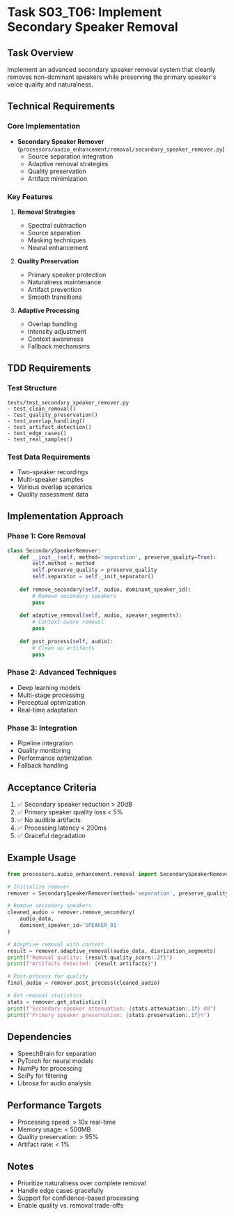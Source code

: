 # Task S03_T06: Implement Secondary Speaker Removal

## Task Overview
Implement an advanced secondary speaker removal system that cleanly removes non-dominant speakers while preserving the primary speaker's voice quality and naturalness.

## Technical Requirements

### Core Implementation
- **Secondary Speaker Remover** (`processors/audio_enhancement/removal/secondary_speaker_remover.py`)
  - Source separation integration
  - Adaptive removal strategies
  - Quality preservation
  - Artifact minimization

### Key Features
1. **Removal Strategies**
   - Spectral subtraction
   - Source separation
   - Masking techniques
   - Neural enhancement

2. **Quality Preservation**
   - Primary speaker protection
   - Naturalness maintenance
   - Artifact prevention
   - Smooth transitions

3. **Adaptive Processing**
   - Overlap handling
   - Intensity adjustment
   - Context awareness
   - Fallback mechanisms

## TDD Requirements

### Test Structure
```
tests/test_secondary_speaker_remover.py
- test_clean_removal()
- test_quality_preservation()
- test_overlap_handling()
- test_artifact_detection()
- test_edge_cases()
- test_real_samples()
```

### Test Data Requirements
- Two-speaker recordings
- Multi-speaker samples
- Various overlap scenarios
- Quality assessment data

## Implementation Approach

### Phase 1: Core Removal
```python
class SecondarySpeakerRemover:
    def __init__(self, method='separation', preserve_quality=True):
        self.method = method
        self.preserve_quality = preserve_quality
        self.separator = self._init_separator()
        
    def remove_secondary(self, audio, dominant_speaker_id):
        # Remove secondary speakers
        pass
    
    def adaptive_removal(self, audio, speaker_segments):
        # Context-aware removal
        pass
    
    def post_process(self, audio):
        # Clean up artifacts
        pass
```

### Phase 2: Advanced Techniques
- Deep learning models
- Multi-stage processing
- Perceptual optimization
- Real-time adaptation

### Phase 3: Integration
- Pipeline integration
- Quality monitoring
- Performance optimization
- Fallback handling

## Acceptance Criteria
1. ✅ Secondary speaker reduction > 20dB
2. ✅ Primary speaker quality loss < 5%
3. ✅ No audible artifacts
4. ✅ Processing latency < 200ms
5. ✅ Graceful degradation

## Example Usage
```python
from processors.audio_enhancement.removal import SecondarySpeakerRemover

# Initialize remover
remover = SecondarySpeakerRemover(method='separation', preserve_quality=True)

# Remove secondary speakers
cleaned_audio = remover.remove_secondary(
    audio_data, 
    dominant_speaker_id='SPEAKER_01'
)

# Adaptive removal with context
result = remover.adaptive_removal(audio_data, diarization_segments)
print(f"Removal quality: {result.quality_score:.2f}")
print(f"Artifacts detected: {result.artifacts}")

# Post-process for quality
final_audio = remover.post_process(cleaned_audio)

# Get removal statistics
stats = remover.get_statistics()
print(f"Secondary speaker attenuation: {stats.attenuation:.1f} dB")
print(f"Primary speaker preservation: {stats.preservation:.1f}%")
```

## Dependencies
- SpeechBrain for separation
- PyTorch for neural models
- NumPy for processing
- SciPy for filtering
- Librosa for audio analysis

## Performance Targets
- Processing speed: > 10x real-time
- Memory usage: < 500MB
- Quality preservation: > 95%
- Artifact rate: < 1%

## Notes
- Prioritize naturalness over complete removal
- Handle edge cases gracefully
- Support for confidence-based processing
- Enable quality vs. removal trade-offs